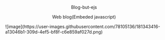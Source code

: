 <p align="center">Blog-but-ejs</p>
<p align="center">Web blog(Embeded javascript)</p>
![image](https://user-images.githubusercontent.com/78105136/181343416-a13046b1-309d-4ef5-bf8f-c6e859af027d.png)
